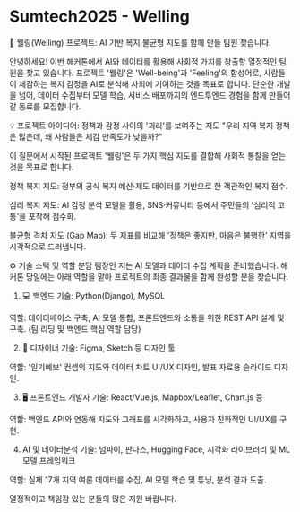 # Sumtech2025 - Welling
🚀 웰링(Welling) 프로젝트: AI 기반 복지 불균형 지도를 함께 만들 팀원 찾습니다.

안녕하세요! 이번 해커톤에서 AI와 데이터를 활용해 사회적 가치를 창출할 열정적인 팀원을 찾고 있습니다. 
프로젝트 '웰링'은 'Well-being'과 'Feeling'의 합성어로, 사람들이 체감하는 복지 감정을 AI로 분석해 사회에 기여하는 것을 목표로 합니다. 
단순한 개발을 넘어, 데이터 수집부터 모델 학습, 서비스 배포까지의 엔드투엔드 경험을 함께 만들어갈 동료를 모집합니다.

💡 프로젝트 아이디어: 정책과 감정 사이의 '괴리'를 보여주는 지도
"우리 지역 복지 정책은 많은데, 왜 사람들은 체감 만족도가 낮을까?"

이 질문에서 시작된 프로젝트 '웰링'은 두 가지 핵심 지도를 결합해 사회적 통찰을 얻는 것을 목표로 합니다.

정책 복지 지도: 정부의 공식 복지 예산·제도 데이터를 기반으로 한 객관적인 복지 점수.

심리 복지 지도: AI 감정 분석 모델을 활용, SNS·커뮤니티 등에서 주민들의 '심리적 고통'을 포착해 점수화.

불균형 격차 지도 (Gap Map): 두 지표를 비교해 '정책은 좋지만, 마음은 불행한' 지역을 시각적으로 드러냅니다.

⚙️ 기술 스택 및 역할 분담
팀장인 저는 AI 모델과 데이터 수집 계획을 준비했습니다. 해커톤 당일에는 아래 역할을 맡아 프로젝트의 최종 결과물을 함께 완성할 분을 찾습니다.

1. 💻 백엔드
기술: Python(Django), MySQL

역할: 데이터베이스 구축, AI 모델 통합, 프론트엔드와 소통을 위한 REST API 설계 및 구축. (팀 리딩 및 백엔드 핵심 역할 담당)

2. 🎨 디자이너
기술: Figma, Sketch 등 디자인 툴

역할: '일기예보' 컨셉의 지도와 데이터 차트 UI/UX 디자인, 발표 자료용 슬라이드 디자인.

3. 🖥️ 프론트엔드 개발자
기술: React/Vue.js, Mapbox/Leaflet, Chart.js 등

역할: 백엔드 API와 연동해 지도와 그래프를 시각화하고, 사용자 친화적인 UI/UX를 구현.

4. AI 및 데이터분석
기술: 넘파이, 판다스, Hugging Face, 시각화 라이브러리 및 ML 모델 프레임워크

역할: 실제 17개 지역 여론 데이터를 수집, AI 모델 학습 및 튜닝, 분석 결과 도출.

열정적이고 책임감 있는 분들의 많은 지원 바랍니다.
